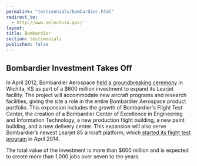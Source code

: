 ```yaml
---
permalink: "testimonials/bombardier.html"
redirect_to:
  - http://www.selectusa.gov/
layout: 
title: Bombardier
section: testimonials
published: false
---
```

## Bombardier Investment Takes Off

In April 2012, Bombardier Aerospace [held a groundbreaking ceremony](http://www.kansas.com/2012/04/30/2317009/bombardier-learjet-breaks-ground.html) in Wichita, KS as part of a $600 million investment to expand its Learjet facility. The project will accommodate new aircraft programs and research facilities, giving the site a role in the entire Bombardier Aerospace product portfolio. This expansion includes the growth of Bombardier's Flight Test Center, the creation of a Bombardier Center of Excellence in Engineering and Information Technology, a new production flight building, a new paint building, and a new delivery center. This expansion will also serve Bombardier’s newest Learjet 85 aircraft platform, which[ started its flight test program](http://www.avionics-intelligence.com/articles/2014/04/learjet-flight-test.html) in April 2014.

The total value of the investment is more than $600 million and is expected to create more than 1,000 jobs over seven to ten years.
   
